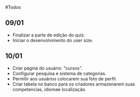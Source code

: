 #Todos

## 09/01

- Finalizar a parte de edição do quiz.
- Iniciar o desenvolvimento do user size.

## 10/01

- Criar página do usuário: "cursos".
- Configurar pesquisa e sistema de categorias.
- Permitir aos usuários colocarem sua foto de perfil. 
- Criar tabela no banco para os criadores armazenarem suas competencias, idiomae localização.